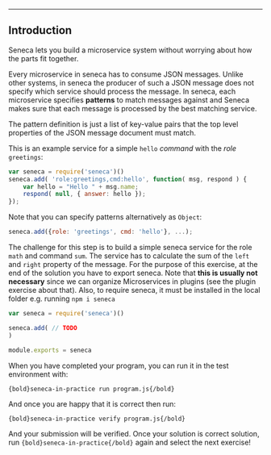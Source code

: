 ---

## Introduction
Seneca lets you build a microservice system without worrying about how the
parts fit together.

Every microservice in seneca has to consume JSON messages. Unlike other
systems, in seneca the producer of such a JSON message does not specify
which service should process the message. In seneca, each microservice
specifies **patterns** to match messages against and Seneca makes sure
that each message is processed by the best matching service.

The pattern definition is just a list of key-value pairs that the top level
 properties of the JSON message document must match.

This is an example service for a simple `hello` _command_ with the
_role_ `greetings`:

```javascript
var seneca = require('seneca')()
seneca.add( 'role:greetings,cmd:hello', function( msg, respond ) {
    var hello = "Hello " + msg.name;
    respond( null, { answer: hello });
});
```

Note that you can specify patterns alternatively as `Object`:

```javascript
seneca.add({role: 'greetings', cmd: 'hello'}, ...);
```

The challenge for this step is to build a simple seneca service
for the role `math` and command `sum`.
The service has to calculate the sum of the `left` and `right` property of
the message.
For the purpose of this exercise, at the end of the solution you have to
export seneca. Note that **this is usually not necessary** since we can
organize Microservices in plugins (see the plugin exercise about that).
Also, to require seneca, it must be installed in the local folder
 e.g. running `npm i seneca`

``` javascript
var seneca = require('seneca')()

seneca.add( // TODO
)

module.exports = seneca
```

When you have completed your program, you can run it in the test environment
with:

    {bold}seneca-in-practice run program.js{/bold}

And once you are happy that it is correct then run:

    {bold}seneca-in-practice verify program.js{/bold}

And your submission will be verified. Once your solution is correct solution,
run `{bold}seneca-in-practice{/bold}` again and select the next exercise!
